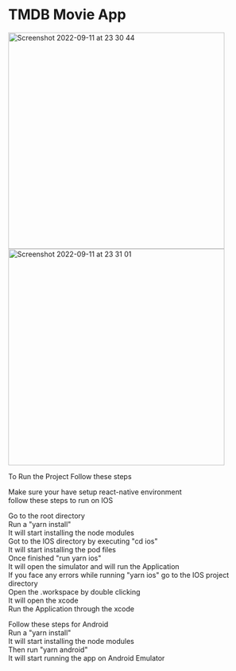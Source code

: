 # TMDB Movie App

<img width="435" alt="Screenshot 2022-09-11 at 23 30 44" src="https://user-images.githubusercontent.com/31070135/189542263-7d166fb3-b670-41b7-be8f-4072bc0ac240.png">
<img width="435" alt="Screenshot 2022-09-11 at 23 31 01" src="https://user-images.githubusercontent.com/31070135/189542283-8a35927d-c467-43f6-85a0-2fb6c20b0fc6.png">

To Run the Project Follow these steps<br /> 

Make sure your have setup react-native environment<br />
follow these steps to run on IOS<br />

  Go to the root directory<br/>
  Run a "yarn install"<br />
  It will start installing the node modules <br />
  Got to the IOS directory by executing "cd ios"<br />
  It will start installing the pod files <br />
  Once finished "run yarn ios" <br />
  It will open the simulator and will run the Application<br />
  If you face any errors while running "yarn ios" go to the IOS project directory<br />
  Open the .workspace by double clicking<br />
  It will open the xcode <br />
  Run the Application through the xcode <br />
  
Follow these steps for Android<br />
  Run a "yarn install"<br />
  It will start installing the node modules <br />
  Then run "yarn android"<br />
  It will start running the app on Android Emulator<br />
  
  
  

